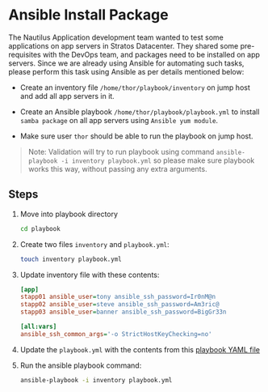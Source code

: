 # Ansible Install Package

The Nautilus Application development team wanted to test some applications on app servers in Stratos Datacenter. They shared some pre-requisites with the DevOps team, and packages need to be installed on app servers. Since we are already using Ansible for automating such tasks, please perform this task using Ansible as per details mentioned below:

- Create an inventory file `/home/thor/playbook/inventory` on jump host and add all app servers in it.

- Create an Ansible playbook `/home/thor/playbook/playbook.yml` to install `samba package` on all  app servers using `Ansible yum module`.

- Make sure user `thor` should be able to run the playbook on jump host.

> Note: Validation will try to run playbook using command `ansible-playbook -i inventory playbook.yml` so please make sure playbook works this way, without passing any extra arguments.

## Steps

1. Move into playbook directory

    ```sh
    cd playbook
    ```

2. Create two files `inventory` and `playbook.yml`:

    ```sh
    touch inventory playbook.yml
    ```

3. Update inventory file with these contents:

    ```ini
    [app]
    stapp01 ansible_user=tony ansible_ssh_password=Ir0nM@n
    stapp02 ansible_user=steve ansible_ssh_password=Am3ric@
    stapp03 ansible_user=banner ansible_ssh_password=BigGr33n

    [all:vars]
    ansible_ssh_common_args='-o StrictHostKeyChecking=no'
    ```

4. Update the `playbook.yml` with the contents from this [playbook YAML file](../files/ansible_playbook_samba_package_install_87.yml)

5. Run the ansible playbook command:

    ```sh
    ansible-playbook -i inventory playbook.yml
    ```
